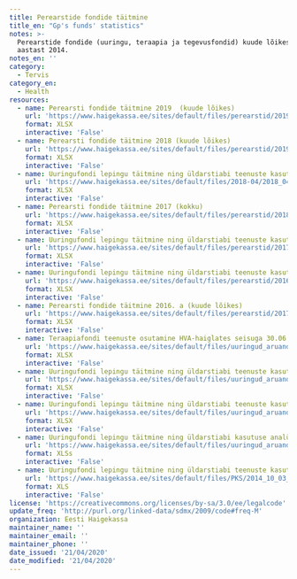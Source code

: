 ```yaml
---
title: Perearstide fondide täitmine
title_en: "Gp's funds' statistics"
notes: >-
  Perearstide fondide (uuringu, teraapia ja tegevusfondid) kuude lõikes alates
  aastast 2014.
notes_en: ''
category: 
  - Tervis
category_en:
  - Health
resources:
  - name: Perearsti fondide täitmine 2019  (kuude lõikes)
    url: 'https://www.haigekassa.ee/sites/default/files/perearstid/2019_12_16_PA_fondid_kodulehele.xlsx'
    format: XLSX
    interactive: 'False'
  - name: Perearsti fondide täitmine 2018 (kuude lõikes)
    url: 'https://www.haigekassa.ee/sites/default/files/perearstid/2019_01_21_PA_fondid_kodulehele.xlsx'
    format: XLSX
    interactive: 'False'
  - name: Uuringufondi lepingu täitmine ning üldarstiabi teenuste kasutuse analüüs 2017
    url: 'https://www.haigekassa.ee/sites/default/files/2018-04/2018_04_17_UF_kodulehele_AASTA.xlsx'
    format: XLSX
    interactive: 'False'
  - name: Perearsti fondide täitmine 2017 (kokku)
    url: 'https://www.haigekassa.ee/sites/default/files/perearstid/2018_01_19_PA_fondid_kodulehele.xlsx'
    format: XLSX
    interactive: 'False'
  - name: Uuringufondi lepingu täitmine ning üldarstiabi teenuste kasutuse analüüs 2016
    url: 'https://www.haigekassa.ee/sites/default/files/perearstid/2017_04_26_uf_kodulehele_aasta.xlsx'
    format: XLSX
    interactive: 'False'
  - name: Uuringufondi lepingu täitmine ning üldarstiabi teenuste kasutuse analüüs 2016 I pa
    url: 'https://www.haigekassa.ee/sites/default/files/perearstid/2016_10_14_uf_kodulehele_i_pa.xlsx'
    format: XLSX
    interactive: 'False'
  - name: Perearsti fondide täitmine 2016. a (kuude lõikes)
    url: 'https://www.haigekassa.ee/sites/default/files/perearstid/2017_01_20_pa_fondid_kodulehele.xlsx'
    format: XLSX
    interactive: 'False'
  - name: Teraapiafondi teenuste osutamine HVA-haiglates seisuga 30.06.2016
    url: 'https://www.haigekassa.ee/sites/default/files/uuringud_aruanded/statistika/tf_hva_30-06-2016.xlsx'
    format: XLSX
    interactive: 'False'
  - name: Uuringufondi lepingu täitmine ning üldarstiabi teenuste kasutuse analüüs 2015
    url: 'https://www.haigekassa.ee/sites/default/files/uuringud_aruanded/2016_04_26_uf_kodulehele.xlsx'
    format: XLSX
    interactive: 'False'
  - name: Uuringufondi lepingu täitmine ning üldarstiabi teenuste kasutuse analüüs 2015 I pa
    url: 'https://www.haigekassa.ee/sites/default/files/uuringud_aruanded/2015_10_09_uf_kodulehele_3.xlsx'
    format: XLSX
    interactive: 'False'
  - name: Uuringufondi lepingu täitmine ning üldarstiabi kasutuse analüüs 2014
    url: 'https://www.haigekassa.ee/sites/default/files/uuringud_aruanded/2014_10_04_uf_2014_analyys.xls'
    format: XLSs
    interactive: 'False'
  - name: Uuringufondi lepingu täitmine ning üldarstiabi teenuste kasutuse analüüs 2014 I pa
    url: 'https://www.haigekassa.ee/sites/default/files/PKS/2014_10_03_uf_analyys_ipa2014_.xls'
    format: XLS
    interactive: 'False'
license: 'https://creativecommons.org/licenses/by-sa/3.0/ee/legalcode'
update_freq: 'http://purl.org/linked-data/sdmx/2009/code#freq-M'
organization: Eesti Haigekassa
maintainer_name: ''
maintainer_email: ''
maintainer_phone: ''
date_issued: '21/04/2020'
date_modified: '21/04/2020'
---
```

